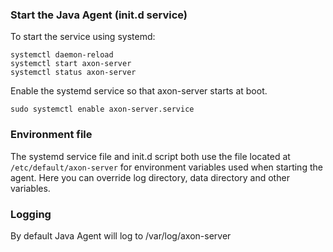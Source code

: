 ### Start the Java Agent (init.d service)

To start the service using systemd:

``` -
systemctl daemon-reload
systemctl start axon-server
systemctl status axon-server
```

Enable the systemd service so that axon-server starts at boot.

``` extempore
sudo systemctl enable axon-server.service
```

### Environment file
The systemd service file and init.d script both use the file located at ` /etc/default/axon-server ` for environment variables used when starting the agent. Here you can override log directory, data directory and other variables.

### Logging
By default Java Agent will log to /var/log/axon-server